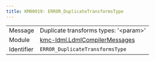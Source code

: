 ```yaml
---
title: KM00019: ERROR_DuplicateTransformsType
---
```


|            |           |
|------------|---------- |
| Message    | Duplicate transforms types: '&lt;param&gt;' |
| Module     | [kmc-ldml.LdmlCompilerMessages](kmc-ldml.ldmlcompilermessages) |
| Identifier | `ERROR_DuplicateTransformsType` |


